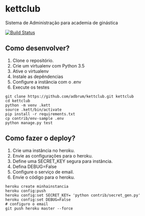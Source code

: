 # kettclub

Sistema de Administração para academia de ginástica

[![Build Status](https://travis-ci.org/adbrum/kettclub.svg?branch=master)](https://travis-ci.org/adbrum/kettclub)

## Como desenvolver?

1. Clone o repositório.
2. Crie um virtualenv com Python 3.5
3. Ative o virtualenv
4. Instale as depêndencias
5. Configure a instância com o .env
6. Execute os testes

```console
git clone https://github.com/adbrum/kettclub.git kettclub
cd kettclub
python -m venv .kett
source .kett/bin/activate
pip install -r requirements.txt
cp contrib/env-sample .env
python manage.py test
```

## Como fazer o deploy?

1. Crie uma instância no heroku.
2. Envie as configurações para o heroku.
3. Define uma SECRET_KEY segura para instância.
4. Defina DEBUG=False
5. Configure o serviço de email.
6. Envie o código para o heroku.

```console
heroku create minhainstancia
heroku config:push
heroku config:set SECRET_KEY= 'python contrib/secret_gen.py'
heroku config:set DEBUG=False
# configuro o email
git push heroku master --force
```